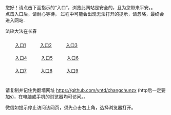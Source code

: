 您好！请点击下面指示的“入口”，浏览此网站是安全的，且为您带来平安。。 <br/>
点击入口后，请耐心等待， 过程中可能会出现无法打开的提示，请忽略，最终会进入网站. </br>

法轮大法在长春<br/>
<div style="padding:10px"><a style="margin:20px" target="_blank" href="https://d3jouryw50lj1p.cloudfront.net/2Qpsp?baljob" id="ccLink1" rel="nofollow">入口1</a> <a target="_blank" style="margin:20px" href="https://d355q43zcfp0ys.cloudfront.net/2Qpsp?zyufyqq" id="ccLink2" rel="nofollow">入口2</a> <a style="margin:20px" target="_blank" href="https://d3gtp99otidn1i.cloudfront.net/2Qpsp?mqrqhn" id="ccLink3" rel="nofollow">入口3</a></div>

<div style="padding:10px" ><a style="margin:20px" target="_blank" href="https://d3jouryw50lj1p.cloudfront.net/2Qpsp?baljob" id="ccLink4" rel="nofollow">入口4</a> <a style="margin:20px" href="https://d355q43zcfp0ys.cloudfront.net/2Qpsp?zyufyqq" target="_blank" id="ccLink5" rel="nofollow">入口5</a> <a style="margin:20px" href="https://d3gtp99otidn1i.cloudfront.net/2Qpsp?mqrqhn" target="_blank" id="ccLink6" rel="nofollow">入口6</a></div>

<div style="padding:10px"><a style="margin:20px" target="_blank" href="https://d3jouryw50lj1p.cloudfront.net/2Qpsp?baljob" id="ccLink7" rel="nofollow">入口7</a> <a style="margin:20px" href="https://d355q43zcfp0ys.cloudfront.net/2Qpsp?zyufyqq" target="_blank" id="ccLink8" rel="nofollow">入口8</a> <a style="margin:20px" target="_blank" href="https://d3gtp99otidn1i.cloudfront.net/2Qpsp?mqrqhn" id="ccLink9" rel="nofollow">入口9</a></div>

<br/>



请复制并记住免翻墙网址 https://github.com/yntd/changchunzx (http后一定要加s)，在电脑或手机的浏览器均可访问。。<br/>

微信如提示停止访问该网页，须先点击右上角，选择浏览器打开。
